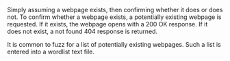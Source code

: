 Simply assuming a webpage exists, then confirming whether it does or does not. 
To confirm whether a webpage exists, a potentially existing webpage is requested. If it exists, the webpage opens with a 200 OK response. If it does not exist, a not found 404 response is returned.

It is common to fuzz for a list of potentially existing webpages. Such a list is entered into a wordlist text file.